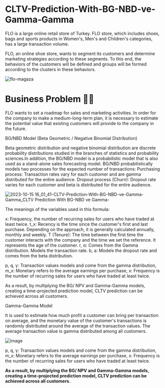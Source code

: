 # CLTV-Prediction-With-BG-NBD-ve-Gamma-Gamma


FLO is a large online retail store of Turkey. FLO store, which includes shoes, bags and sports products in Women's, Men's and Children's categories, has a large transaction volume.

FLO, an online shoe store, wants to segment its customers and determine marketing strategies according to these segments. To this end, the behaviors of the customers will be defined and groups will be formed according to the clusters in these behaviors.

![flo-magaza](https://github.com/oktaydoganyildiz/Customer-Segmentation-with-RFM/assets/70387935/63b3f79c-2f88-410e-a132-3a9b3372172c)

# Business Problem 👩‍💻
FLO wants to set a roadmap for sales and marketing activities. In order for the company to make a medium-long-term plan, it is necessary to estimate the potential value that existing customers will provide to the company in the future.

BG/NBD Model (Beta Geometric / Negative Binomial Distribution) 

Beta geometric distribution and negative binomial distribution are discrete probability distributions studied in the branches of statistics and probability sciences.In addition, the BG/NBD model is a probabilistic model that is also used as a stand-alone sales forecasting model. BG/NBD probabilistically models two processes for the expected number of transactions: Purchasing process: Transaction rates vary for each customer and are gamma distributed for the entire audience. Dropout process (Churn): Dropout rate varies for each customer and beta is distributed for the entire audience.

![2023-10-15 16_01_41-CLTV-Prediction-With-BG-NBD-ve-Gamma-Gamma_CLTV Prediction With BG-NBD ve Gamma-](https://github.com/oktaydoganyildiz/CLTV-Prediction-With-BG-NBD-ve-Gamma-Gamma/assets/70387935/66d27024-688e-41b0-8003-fcfc2d587b52)

The meanings of the variables used in this formula:

x: Frequency, the number of recurring sales for users who have traded at least twice. t_x: Recency is the time since the customer's first and last purchase. Depending on the approach, it is generally calculated annually, monthly and weekly. T (Tenure): The time between the first time the customer interacts with the company and the time we set the reference. It represents the age of the customer. r, α: Comes from the Gamma distribution. Models the transaction rate. b, a: Models the dropout rate and comes from the beta distribution.

p, q, γ: Transaction values models and come from the gamma distribution, m_x: Monetary refers to the average earnings per purchase, x: Frequency is the number of recurring sales for users who have traded at least twice.

As a result, by multiplying the BG/ NPV and Gamma-Gamma models, creating a time-projected prediction model, CLTV prediction can be achieved across all customers.

Gamma-Gamma Model

It is used to estimate how much profit a customer can bring per transaction on average, and the monetary value of the customer's transactions is randomly distributed around the average of the transaction values. The average transaction value is gamma distributed among all customers.

![image](https://github.com/oktaydoganyildiz/CLTV-Prediction-With-BG-NBD-ve-Gamma-Gamma/assets/70387935/024e136f-3f27-4e65-be27-59da9002cc8f)

p, q, γ: Transaction values models and come from the gamma distribution, m_x: Monetary refers to the average earnings per purchase, x: Frequency is the number of recurring sales for users who have traded at least twice.

**As a result, by multiplying the BG/ NPV and Gamma-Gamma models, creating a time-projected prediction model, CLTV prediction can be achieved across all customers.**
